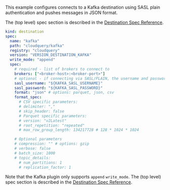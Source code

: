 This example configures connects to a Kafka destination using SASL plain authentication and pushes messages in JSON format.

The (top level) spec section is described in the [Destination Spec Reference](/docs/reference/destination-spec).

```yaml copy
kind: destination
spec:
  name: "kafka"
  path: "cloudquery/kafka"
  registry: "cloudquery"
  version: "VERSION_DESTINATION_KAFKA"
  write_mode: "append"
  spec:
    # required - list of brokers to connect to
    brokers: ["<broker-host>:<broker-port>"]
    # optional - if connecting via SASL/PLAIN, the username and password to use. If not set, no authentication will be used.
    sasl_username: "${KAFKA_SASL_USERNAME}"
    sasl_password: "${KAFKA_SASL_PASSWORD}"
    format: "json" # options: parquet, json, csv
    format_spec:
      # CSV specific parameters:
      # delimiter: ","
      # skip_header: false
      # Parquet specific parameters:
      # version: "v2Latest"
      # root_repetition: "repeated"
      # max_row_group_length: 134217728 # 128 * 1024 * 1024

    # Optional parameters
    # compression: "" # options: gzip
    # verbose: false
    # batch_size: 1000
    # topic_details:
      # num_partitions: 1
      # replication_factor: 1
```

Note that the Kafka plugin only supports `append` `write_mode`. The (top level) spec section is described in the [Destination Spec Reference](/docs/reference/destination-spec).
